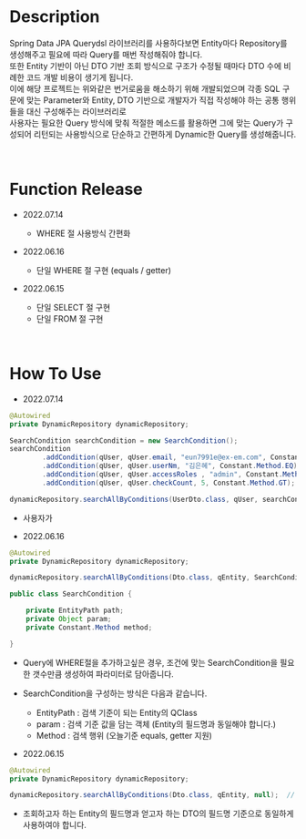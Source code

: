 # Description
Spring Data JPA Querydsl 라이브러리를 사용하다보면 Entity마다 Repository를 생성해주고 필요에 따라 Query를 매번 작성해줘야 합니다.  
또한 Entity 기반이 아닌 DTO 기반 조회 방식으로 구조가 수정될 때마다 DTO 수에 비례한 코드 개발 비용이 생기게 됩니다.  
이에 해당 프로젝트는 위와같은 번거로움을 해소하기 위해 개발되었으며 각종 SQL 구문에 맞는 Parameter와 Entity, DTO 기반으로 개발자가 직접 작성해야 하는 공통 행위들을 대신 구성해주는 라이브러리로  
사용자는 필요한 Query 방식에 맞춰 적절한 메소드를 활용하면 그에 맞는 Query가 구성되어 리턴되는 사용방식으로 단순하고 간편하게 Dynamic한 Query를 생성해줍니다.

<br/>

# Function Release
- 2022.07.14
  - WHERE 절 사용방식 간편화

- 2022.06.16

  - 단일 WHERE 절 구현 (equals / getter)

- 2022.06.15

  - 단일 SELECT 절 구현
  - 단일 FROM 절 구현


<br/>

# How To Use
- 2022.07.14
``` Java
@Autowired
private DynamicRepository dynamicRepository;

SearchCondition searchCondition = new SearchCondition();
searchCondition
        .addCondition(qUser, qUser.email, "eun7991e@ex-em.com", Constant.Method.EQ)
        .addCondition(qUser, qUser.userNm, "김은혜", Constant.Method.EQ)
        .addCondition(qUser, qUser.accessRoles , "admin", Constant.Method.EQ)
        .addCondition(qUser, qUser.checkCount, 5, Constant.Method.GT);

dynamicRepository.searchAllByConditions(UserDto.class, qUser, searchCondition);
```
  - 사용자가 

- 2022.06.16
``` Java
@Autowired
private DynamicRepository dynamicRepository;

dynamicRepository.searchAllByConditions(Dto.class, qEntity, SearchCondition...);
```

``` Java
public class SearchCondition {

    private EntityPath path;
    private Object param;
    private Constant.Method method;

}
```
  - Query에 WHERE절을 추가하고싶은 경우, 조건에 맞는 SearchCondition을 필요한 갯수만큼 생성하여 파라미터로 담아줍니다.
  - SearchCondition을 구성하는 방식은 다음과 같습니다.
    - EntityPath : 검색 기준이 되는 Entity의 QClass
    - param : 검색 기준 값을 담는 객체 (Entity의 필드명과 동일해야 합니다.)
    - Method : 검색 행위 (오늘기준 equals, getter 지원)


- 2022.06.15
``` Java
@Autowired
private DynamicRepository dynamicRepository;

dynamicRepository.searchAllByConditions(Dto.class, qEntity, null);  // 3rd parameter is not supported
```
  - 조회하고자 하는 Entity의 필드명과 얻고자 하는 DTO의 필드명 기준으로 동일하게 사용하여야 합니다.
